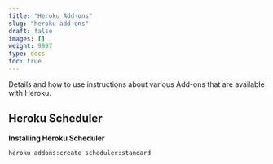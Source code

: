 ```yaml
---
title: "Heroku Add-ons"
slug: "heroku-add-ons"
draft: false
images: []
weight: 9997
type: docs
toc: true
---
```


Details and how to use instructions about various Add-ons that are available with Heroku.

## Heroku Scheduler
**Installing Heroku Scheduler**

    heroku addons:create scheduler:standard

